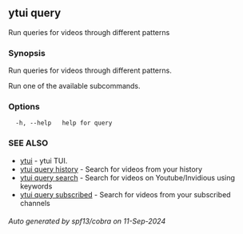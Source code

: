 ## ytui query

Run queries for videos through different patterns

### Synopsis


Run queries for videos through different patterns.

Run one of the available subcommands.

### Options

```
  -h, --help   help for query
```

### SEE ALSO

* [ytui](ytui.md)	 - ytui TUI.
* [ytui query history](ytui_query_history.md)	 - Search for videos from your history
* [ytui query search](ytui_query_search.md)	 - Search for videos on Youtube/Invidious using keywords
* [ytui query subscribed](ytui_query_subscribed.md)	 - Search for videos from your subscribed channels

###### Auto generated by spf13/cobra on 11-Sep-2024
